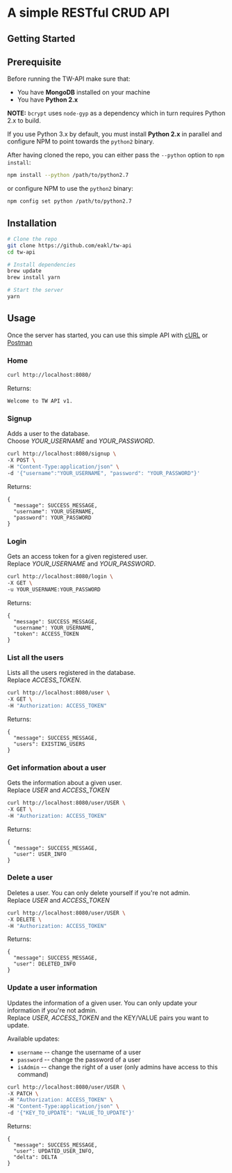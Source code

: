 A simple RESTful CRUD API
=========================

Getting Started
---------------

## Prerequisite

Before running the TW-API make sure that:
- You have **MongoDB** installed on your machine
- You have **Python 2.x**

**NOTE:** `bcrypt` uses `node-gyp` as a dependency which in turn requires Python 2.x to build.

If you use Python 3.x by default, you must install **Python 2.x** in parallel and configure NPM to point towards the `python2` binary.

After having cloned the repo, you can either pass the `--python` option to `npm install`:

```bash
npm install --python /path/to/python2.7
```

or configure NPM to use the `python2` binary:

```bash
npm config set python /path/to/python2.7
```

## Installation

```bash
# Clone the repo
git clone https://github.com/eakl/tw-api
cd tw-api

# Install dependencies
brew update
brew install yarn

# Start the server
yarn
```

## Usage

Once the server has started, you can use this simple API with [cURL](https://curl.haxx.se/docs/httpscripting.html) or [Postman](https://www.getpostman.com/)

### Home

```bash
curl http://localhost:8080/
```

Returns:

```
Welcome to TW API v1.
```

### Signup

Adds a user to the database.  
Choose *YOUR_USERNAME* and *YOUR_PASSWORD*.  


```bash
curl http://localhost:8080/signup \
-X POST \
-H "Content-Type:application/json" \
-d '{"username":"YOUR_USERNAME", "password": "YOUR_PASSWORD"}'
```

Returns:

```
{
  "message": SUCCESS_MESSAGE,
  "username": YOUR_USERNAME,
  "password": YOUR_PASSWORD
}
```

### Login

Gets an access token for a given registered user.  
Replace *YOUR_USERNAME* and *YOUR_PASSWORD*.

```bash
curl http://localhost:8080/login \
-X GET \
-u YOUR_USERNAME:YOUR_PASSWORD
```

Returns:

```
{
  "message": SUCCESS_MESSAGE,
  "username": YOUR_USERNAME,
  "token": ACCESS_TOKEN
}
```

### List all the users

Lists all the users registered in the database.  
Replace *ACCESS_TOKEN*.

```bash
curl http://localhost:8080/user \
-X GET \
-H "Authorization: ACCESS_TOKEN"
```

Returns:

```
{
  "message": SUCCESS_MESSAGE,
  "users": EXISTING_USERS
}
```

### Get information about a user

Gets the information about a given user.  
Replace *USER* and *ACCESS_TOKEN*

```bash
curl http://localhost:8080/user/USER \
-X GET \
-H "Authorization: ACCESS_TOKEN"
```

Returns:

```
{
  "message": SUCCESS_MESSAGE,
  "user": USER_INFO
}
```

### Delete a user

Deletes a user. You can only delete yourself if you're not admin.  
Replace *USER* and *ACCESS_TOKEN*

```bash
curl http://localhost:8080/user/USER \
-X DELETE \
-H "Authorization: ACCESS_TOKEN"
```

Returns:

```
{
  "message": SUCCESS_MESSAGE,
  "user": DELETED_INFO
}
```

### Update a user information

Updates the information of a given user. You can only update your information if you're not admin.  
Replace *USER*, *ACCESS_TOKEN* and the KEY/VALUE pairs you want to update.

Available updates:
- `username` -- change the username of a user
- `password` -- change the password of a user
- `isAdmin` -- change the right of a user (only admins have access to this command)

```bash
curl http://localhost:8080/user/USER \
-X PATCH \
-H "Authorization: ACCESS_TOKEN" \
-H "Content-Type:application/json" \
-d '{"KEY_TO_UPDATE": "VALUE_TO_UPDATE"}'
```

Returns:

```
{
  "message": SUCCESS_MESSAGE,
  "user": UPDATED_USER_INFO,
  "delta": DELTA
}
```
